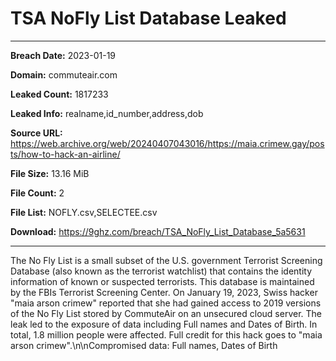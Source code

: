 # TSA NoFly List Database Leaked

------------
**Breach Date:** 2023-01-19

**Domain:** commuteair.com

**Leaked Count:** 1817233

**Leaked Info:** realname,id_number,address,dob

**Source URL:** https://web.archive.org/web/20240407043016/https://maia.crimew.gay/posts/how-to-hack-an-airline/

**File Size:** 13.16 MiB

**File Count:** 2

**File List:** NOFLY.csv,SELECTEE.csv

**Download:** https://9ghz.com/breach/TSA_NoFly_List_Database_5a5631

------------
The No Fly List is a small subset of the U.S. government Terrorist Screening Database (also known as the terrorist watchlist) that contains the identity information of known or suspected terrorists. This database is maintained by the FBIs Terrorist Screening Center. On January 19, 2023, Swiss hacker "maia arson crimew" reported that she had gained access to 2019 versions of the No Fly List stored by CommuteAir on an unsecured cloud server. The leak led to the exposure of data including Full names and Dates of Birth. In total, 1.8 million people were affected. Full credit for this hack goes to "maia arson crimew".\n\nCompromised data: Full names, Dates of Birth
